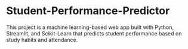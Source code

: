 # Student-Performance-Predictor
This project is a machine learning-based web app built with Python, Streamlit, and Scikit-Learn that predicts student performance based on study habits and attendance.
